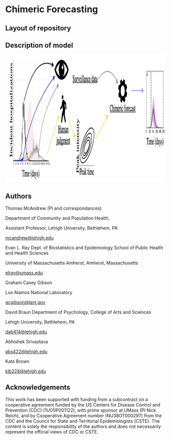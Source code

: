 # Chimeric Forecasting

## Layout of repository

## Description of model

<img src="model_pic.png" width="640" height="400">

## Authors
Thomas McAndrew (PI and correspondances)

Department of Community and Population Health,

Assistant Professor, Lehigh University, Bethlehem, PA

mcandrew@lehigh.edu

Evan L. Ray
Dept. of Biostatistics and Epidemiology School of Public Health and Health Sciences

University of Massachusetts Amherst, Amherst, Massachusetts

elray@umass.edu

Graham Casey Gibson

Los Alamos National Laboratory

gcgibson@lanl.gov

David Braun
Department of Psychology, College of Arts and Sciences

Lehigh University, Bethlehem, PA

dab414@lehigh.edu

Abhishek Srivastava

abs422@lehigh.edu

Kate Brown

klb224@lehigh.edu

## Acknowledgements
This work has been supported with funding from a subcontract on a cooperative agreement funded by the US Centers for Disease Control and Prevention (CDC) (1U01IP001122), with prime sponsor at UMass (PI Nick Reich), and by Cooperative Agreement number (NU38OT000297) from the CDC and the Council for State and Territorial Epidemiologists (CSTE). The content is solely the responsibility of the authors and does not necessarily represent the official views of CDC or CSTE.